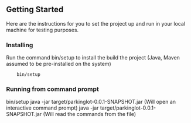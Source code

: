 ## Getting Started

Here are the instructions for you to set the project up and run in your local machine for testing purposes.

### Installing

Run the command bin/setup to install the build the project (Java, Maven assumed to be pre-installed on the system)

			
		bin/setup


### Running from command prompt

bin/setup
java -jar target/parkinglot-0.0.1-SNAPSHOT.jar (Will open an interactive command prompt)
java -jar target/parkinglot-0.0.1-SNAPSHOT.jar <filename> (Will read the commands from the file)

